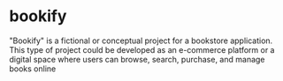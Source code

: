 # bookify
"Bookify" is a fictional or conceptual project for a bookstore application. This type of project could be developed as an e-commerce platform or a digital space where users can browse, search, purchase, and manage books online
